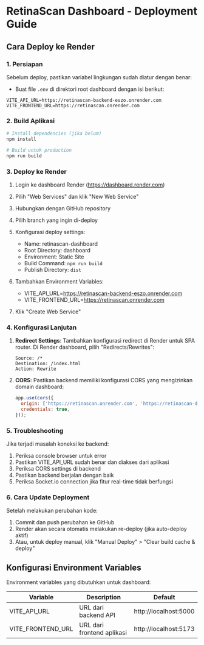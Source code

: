 # RetinaScan Dashboard - Deployment Guide

## Cara Deploy ke Render

### 1. Persiapan

Sebelum deploy, pastikan variabel lingkungan sudah diatur dengan benar:

- Buat file `.env` di direktori root dashboard dengan isi berikut:
```
VITE_API_URL=https://retinascan-backend-eszo.onrender.com
VITE_FRONTEND_URL=https://retinascan.onrender.com
```

### 2. Build Aplikasi

```bash
# Install dependencies (jika belum)
npm install

# Build untuk production
npm run build
```

### 3. Deploy ke Render

1. Login ke dashboard Render (https://dashboard.render.com)
2. Pilih "Web Services" dan klik "New Web Service"
3. Hubungkan dengan GitHub repository
4. Pilih branch yang ingin di-deploy
5. Konfigurasi deploy settings:
   - Name: retinascan-dashboard
   - Root Directory: dashboard
   - Environment: Static Site
   - Build Command: `npm run build`
   - Publish Directory: `dist`

6. Tambahkan Environment Variables:
   - VITE_API_URL=https://retinascan-backend-eszo.onrender.com
   - VITE_FRONTEND_URL=https://retinascan.onrender.com

7. Klik "Create Web Service"

### 4. Konfigurasi Lanjutan

1. **Redirect Settings**: 
   Tambahkan konfigurasi redirect di Render untuk SPA router. Di Render dashboard, pilih "Redirects/Rewrites":
   
   ```
   Source: /*
   Destination: /index.html
   Action: Rewrite
   ```

2. **CORS**: 
   Pastikan backend memiliki konfigurasi CORS yang mengizinkan domain dashboard:
   ```javascript
   app.use(cors({
     origin: ['https://retinascan.onrender.com', 'https://retinascan-dashboard.onrender.com'],
     credentials: true,
   }));
   ```

### 5. Troubleshooting

Jika terjadi masalah koneksi ke backend:

1. Periksa console browser untuk error
2. Pastikan VITE_API_URL sudah benar dan diakses dari aplikasi
3. Periksa CORS settings di backend
4. Pastikan backend berjalan dengan baik
5. Periksa Socket.io connection jika fitur real-time tidak berfungsi

### 6. Cara Update Deployment

Setelah melakukan perubahan kode:

1. Commit dan push perubahan ke GitHub
2. Render akan secara otomatis melakukan re-deploy (jika auto-deploy aktif)
3. Atau, untuk deploy manual, klik "Manual Deploy" > "Clear build cache & deploy"

## Konfigurasi Environment Variables

Environment variables yang dibutuhkan untuk dashboard:

| Variable | Description | Default |
|----------|-------------|---------|
| VITE_API_URL | URL dari backend API | http://localhost:5000 |
| VITE_FRONTEND_URL | URL dari frontend aplikasi | http://localhost:5173 |